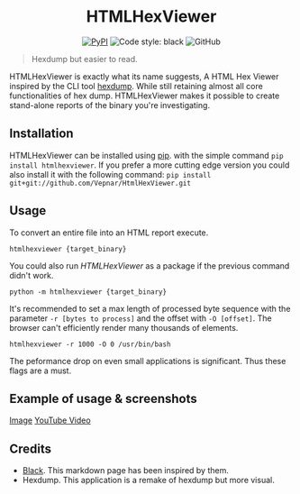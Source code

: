 <h1 align="center"> HTMLHexViewer </h1>

<p align="center">
<a href="https://pypi.org/project/HTMLHexViewer/"><img alt="PyPI" src="https://img.shields.io/pypi/v/htmlhexviewer"/></a>
<img alt="Code style: black" src="https://img.shields.io/badge/code%20style-black-000000.svg"/>
<img alt="GitHub" src="https://img.shields.io/github/license/Vepnar/HTMLHexViewer"/>
</p>

> Hexdump but easier to read.

HTMLHexViewer is exactly what its name suggests, A HTML Hex Viewer inspired by the CLI tool [hexdump](https://en.wikipedia.org/wiki/Hex_dump). While still retaining almost all core functionalities of hex dump. HTMLHexViewer makes it possible to create stand-alone reports of the binary you're investigating.

## Installation

HTMLHexViewer can be installed using [pip](https://pypi.org/project/pip/). with the simple command `pip install htmlhexviewer`. If you prefer a more cutting edge version you could also install it with the following command: `pip install git+git://github.com/Vepnar/HtmlHexViewer.git`

## Usage

To convert an entire file into an HTML report execute.

```htmlhexviewer {target_binary}```

You could also run *HTMLHexViewer* as a package if the previous command didn't work.

```python -m htmlhexviewer {target_binary}```

It's recommended to set a max length of processed byte sequence with the parameter `-r [bytes to process]` and the offset with `-O [offset]`. The browser can't efficiently render many thousands of elements.

```htmlhexviewer -r 1000 -O 0 /usr/bin/bash```

The peformance drop on even small applications is significant. Thus these flags are a must.

## Example of usage & screenshots
[Image](images/one.png)
[YouTube Video](https://youtu.be/wlghJ6R6D_g)

## Credits
- [Black](https://github.com/psf/black). This markdown page has been inspired by them.
- Hexdump. This application is a remake of hexdump but more visual.

